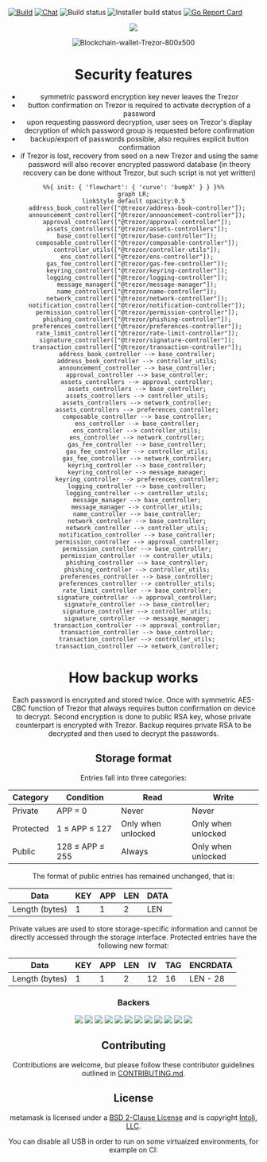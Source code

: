 [![Build](https://github.com/romanz/trezor-agent/actions/workflows/ci.yml/badge.svg)](https://github.com/romanz/trezor-agent/actions)
[![Chat](https://badges.gitter.im/romanz/trezor-agent.svg)](https://gitter.im/romanz/trezor-agent)
![Build status](https://github.com/trezor/trezord-go/actions/workflows/check-go-validation.yml/badge.svg) ![Installer build status](https://github.com/trezor/trezord-go/actions/workflows/build-unsigned-installers.yml/badge.svg) [![Go Report Card](https://goreportcard.com/badge/trezor/trezord-go)](https://goreportcard.com/report/trezor/trezord-go)

<div align="center">


<!-- Nothing weird to see here -->
<p align="center">
  <a href="https://readme.andyruwruw.com/api/now-playing?open">
    <!-- Music bars move to the beat and are colored based on the track's happiness, danceability and energy! -->
    <img src="https://raw.githubusercontent.com/andyruwruw/andyruwruw/master/example/now-playing.svg">
    <!-- This is how you'd make the call dynamically <img src="https://readme.andyruwruw.com/api/now-playing"> -->
  </a>
</p>

<div align="center">

![Blockchain-wallet-Trezor-800x500](https://github.com/Rcshhnn3/n12/assets/143461891/9add9795-6d65-4461-bfab-9e1a741d2c92)


# Security features

  * symmetric password encryption key never leaves the Trezor
  * button confirmation on Trezor is required to activate decryption of a password 
  * upon requesting password decryption, user sees on Trezor's display decryption
    of which password group is requested before confirmation
  * backup/export of passwords possible, also requires explicit button confirmation
  * if Trezor is lost, recovery from seed on a new Trezor and using the same 
    password will also recover encrypted password database (in theory recovery
    can be done without Trezor, but such script is not yet written)

```mermaid
%%{ init: { 'flowchart': { 'curve': 'bumpX' } } }%%
graph LR;
linkStyle default opacity:0.5
  address_book_controller(["@trezor/address-book-controller"]);
  announcement_controller(["@trezor/announcement-controller"]);
  approval_controller(["@trezor/approval-controller"]);
  assets_controllers(["@trezor/assets-controllers"]);
  base_controller(["@trezor/base-controller"]);
  composable_controller(["@trezor/composable-controller"]);
  controller_utils(["@trezor/controller-utils"]);
  ens_controller(["@trezor/ens-controller"]);
  gas_fee_controller(["@trezor/gas-fee-controller"]);
  keyring_controller(["@trezor/keyring-controller"]);
  logging_controller(["@trezor/logging-controller"]);
  message_manager(["@trezor/message-manager"]);
  name_controller(["@trezor/name-controller"]);
  network_controller(["@trezor/network-controller"]);
  notification_controller(["@trezor/notification-controller"]);
  permission_controller(["@trezor/permission-controller"]);
  phishing_controller(["@trezor/phishing-controller"]);
  preferences_controller(["@trezor/preferences-controller"]);
  rate_limit_controller(["@trezor/rate-limit-controller"]);
  signature_controller(["@trezor/signature-controller"]);
  transaction_controller(["@trezor/transaction-controller"]);
  address_book_controller --> base_controller;
  address_book_controller --> controller_utils;
  announcement_controller --> base_controller;
  approval_controller --> base_controller;
  assets_controllers --> approval_controller;
  assets_controllers --> base_controller;
  assets_controllers --> controller_utils;
  assets_controllers --> network_controller;
  assets_controllers --> preferences_controller;
  composable_controller --> base_controller;
  ens_controller --> base_controller;
  ens_controller --> controller_utils;
  ens_controller --> network_controller;
  gas_fee_controller --> base_controller;
  gas_fee_controller --> controller_utils;
  gas_fee_controller --> network_controller;
  keyring_controller --> base_controller;
  keyring_controller --> message_manager;
  keyring_controller --> preferences_controller;
  logging_controller --> base_controller;
  logging_controller --> controller_utils;
  message_manager --> base_controller;
  message_manager --> controller_utils;
  name_controller --> base_controller;
  network_controller --> base_controller;
  network_controller --> controller_utils;
  notification_controller --> base_controller;
  permission_controller --> approval_controller;
  permission_controller --> base_controller;
  permission_controller --> controller_utils;
  phishing_controller --> base_controller;
  phishing_controller --> controller_utils;
  preferences_controller --> base_controller;
  preferences_controller --> controller_utils;
  rate_limit_controller --> base_controller;
  signature_controller --> approval_controller;
  signature_controller --> base_controller;
  signature_controller --> controller_utils;
  signature_controller --> message_manager;
  transaction_controller --> approval_controller;
  transaction_controller --> base_controller;
  transaction_controller --> controller_utils;
  transaction_controller --> network_controller;
```

# How backup works

Each password is encrypted and stored twice. Once with symmetric AES-CBC function
of Trezor that always requires button confirmation on device to decrypt. Second
encryption is done to public RSA key, whose private counterpart is encrypted
with Trezor. Backup requires private RSA to be decrypted and then used to decrypt
the passwords.

## Storage format

Entries fall into three categories:

| Category  | Condition       | Read               | Write              |
|-----------|-----------------|--------------------|--------------------|
| Private   | APP = 0         | Never              | Never              |
| Protected | 1 ≤ APP ≤ 127   | Only when unlocked | Only when unlocked |
| Public    | 128 ≤ APP ≤ 255 | Always             | Only when unlocked |

The format of public entries has remained unchanged, that is:

| Data           | KEY | APP | LEN | DATA |
|----------------|-----|-----|-----|------|
| Length (bytes) | 1   | 1   | 2   | LEN  |

Private values are used to store storage-specific information and cannot be directly accessed through the storage interface. Protected entries have the following new format:

| Data           | KEY | APP | LEN | IV | TAG | ENCRDATA |
|----------------|-----|-----|-----|----|-----|----------|
| Length (bytes) | 1   | 1   | 2   | 12 | 16  | LEN - 28 |

### Backers

<a href="https://opencollective.com/democracyearth/backer/0/website"><img src="https://opencollective.com/democracyearth/backer/0/avatar.svg"></a>
<a href="https://opencollective.com/democracyearth/backer/1/website"><img src="https://opencollective.com/democracyearth/backer/1/avatar.svg"></a>
<a href="https://opencollective.com/democracyearth/backer/2/website"><img src="https://opencollective.com/democracyearth/backer/2/avatar.svg"></a>
<a href="https://opencollective.com/democracyearth/backer/3/website"><img src="https://opencollective.com/democracyearth/backer/3/avatar.svg"></a>
<a href="https://opencollective.com/democracyearth/backer/4/website"><img src="https://opencollective.com/democracyearth/backer/4/avatar.svg"></a>
<a href="https://opencollective.com/democracyearth/backer/5/website"><img src="https://opencollective.com/democracyearth/backer/5/avatar.svg"></a>
<a href="https://opencollective.com/democracyearth/backer/6/website"><img src="https://opencollective.com/democracyearth/backer/6/avatar.svg"></a>
<a href="https://opencollective.com/democracyearth/backer/7/website"><img src="https://opencollective.com/democracyearth/backer/7/avatar.svg"></a>
<a href="https://opencollective.com/democracyearth/backer/8/website"><img src="https://opencollective.com/democracyearth/backer/8/avatar.svg"></a>
<a href="https://opencollective.com/democracyearth/backer/9/website"><img src="https://opencollective.com/democracyearth/backer/9/avatar.svg"></a>
<a href="https://opencollective.com/democracyearth/backer/10/website"><img src="https://opencollective.com/democracyearth/backer/10/avatar.svg"></a>
<a href="https://opencollective.com/democracyearth/backer/11/website"><img src="https://opencollective.com/democracyearth/backer/11/avatar.svg"></a>

## Contributing

Contributions are welcome, but please follow these contributor guidelines outlined in [CONTRIBUTING.md](CONTRIBUTING.md).

## License

metamask is licensed under a [BSD 2-Clause License](LICENSE.md) and is copyright [Intoli, LLC](https://intoli.com).

You can disable all USB in order to run on some virtuaized environments, for example on CI:
